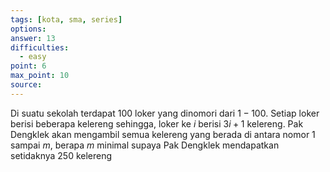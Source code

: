 ```yaml
---
tags: [kota, sma, series]
options: 
answer: 13
difficulties:
  - easy
point: 6
max_point: 10
source:
---
```


Di suatu sekolah terdapat 100 loker yang dinomori dari $1-100$. Setiap loker berisi beberapa kelereng sehingga, loker ke $i$ berisi $3i+1$ kelereng. Pak Dengklek akan mengambil semua kelereng yang berada di antara nomor $1$ sampai $m$, berapa $m$ minimal supaya Pak Dengklek mendapatkan setidaknya $250$ kelereng

